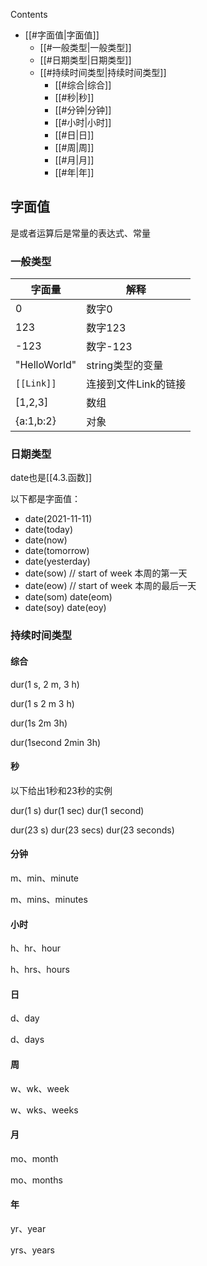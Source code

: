 

Contents

- [[#字面值|字面值]]
	- [[#一般类型|一般类型]]
	- [[#日期类型|日期类型]]
	- [[#持续时间类型|持续时间类型]]
		- [[#综合|综合]]
		- [[#秒|秒]]
		- [[#分钟|分钟]]
		- [[#小时|小时]]
		- [[#日|日]]
		- [[#周|周]]
		- [[#月|月]]
		- [[#年|年]]


## 字面值

是或者运算后是常量的表达式、常量

### 一般类型

|字面量|解释|
|---|---|
|0|数字0|
|123|数字123|
|-123|数字-123|
|"HelloWorld"|string类型的变量|
|`[[Link]]`| 连接到文件Link的链接 |
|[1,2,3]|数组|
|{a:1,b:2}| 对象|

### 日期类型

date也是[[4.3.函数]]

以下都是字面值：
- date(2021-11-11)
- date(today)
- date(now)
- date(tomorrow)
- date(yesterday)
- date(sow) // start of week 本周的第一天
- date(eow) // start of week 本周的最后一天
- date(som) date(eom)
- date(soy) date(eoy)

### 持续时间类型

#### 综合

dur(1 s, 2 m, 3 h)

dur(1 s 2 m 3 h)

dur(1s 2m 3h)

dur(1second 2min 3h)

#### 秒

以下给出1秒和23秒的实例

dur(1 s) 
dur(1 sec) 
dur(1 second)

dur(23 s)
dur(23 secs)
dur(23 seconds)

#### 分钟

m、min、minute

m、mins、minutes

#### 小时

h、hr、hour

h、hrs、hours

#### 日

d、day

d、days

#### 周

w、wk、week

w、wks、weeks

#### 月

mo、month

mo、months

#### 年

yr、year

yrs、years